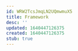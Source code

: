 ```yaml
---
id: WRW2TcsJmqLN2UQmwmuX5
title: Framework
desc: ''
updated: 1640447126375
created: 1640447126375
stub: true
---
```


